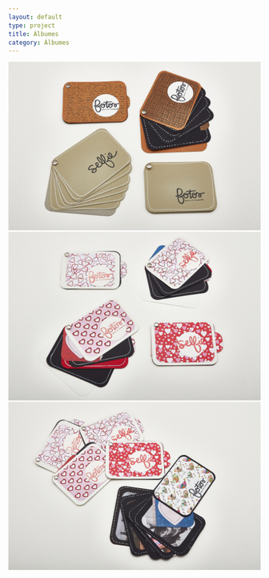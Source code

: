 ```yaml
---
layout: default
type: project
title: Álbumes
category: Álbumes
---
```


![](01.jpg)
![](02.jpg)
![](03.jpg)
